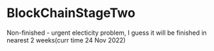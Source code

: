 # BlockChainStageTwo

Non-finished - urgent electicity problem, I guess it will be finished in nearest 2 weeks(curr time 24 Nov 2022) 
